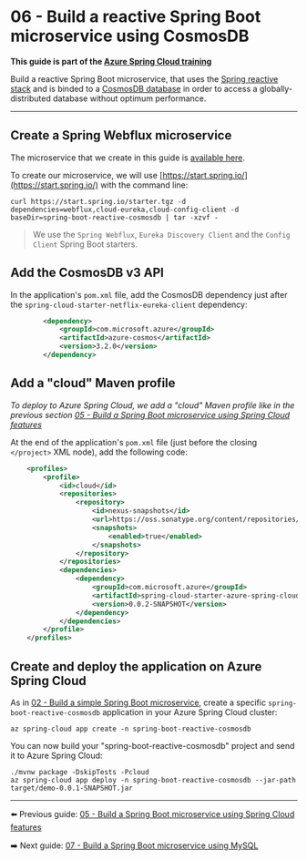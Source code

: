 # 06 - Build a reactive Spring Boot microservice using CosmosDB

__This guide is part of the [Azure Spring Cloud training](../README.md)__

Build a reactive Spring Boot microservice, that uses the [Spring reactive stack](https://docs.spring.io/spring/docs/current/spring-framework-reference/web-reactive.html) and is binded to a [CosmosDB database](https://docs.microsoft.com/en-us/azure/cosmos-db/?WT.mc_id=azurespringcloud-github-judubois) in order to access a globally-distributed database without optimum performance.

---

## Create a Spring Webflux microservice

The microservice that we create in this guide is [available here](spring-boot-reactive-cosmosdb/).

To create our microservice, we will use [https://start.spring.io/](https://start.spring.io/) with the command line:

```
curl https://start.spring.io/starter.tgz -d dependencies=webflux,cloud-eureka,cloud-config-client -d baseDir=spring-boot-reactive-cosmosdb | tar -xzvf -
```

> We use the `Spring Webflux`, `Eureka Discovery Client` and the `Config Client` Spring Boot starters.

## Add the CosmosDB v3 API

In the application's `pom.xml` file, add the CosmosDB dependency just after the `spring-cloud-starter-netflix-eureka-client` dependency:

```xml
        <dependency>
            <groupId>com.microsoft.azure</groupId>
            <artifactId>azure-cosmos</artifactId>
            <version>3.2.0</version>
        </dependency>
```

## Add a "cloud" Maven profile

*To deploy to Azure Spring Cloud, we add a "cloud" Maven profile like in the previous section [05 - Build a Spring Boot microservice using Spring Cloud features](../05-build-a-spring-boot-microservice-using-spring-cloud-features/README.md)*

At the end of the application's `pom.xml` file (just before the closing `</project>` XML node), add the following code:

```xml
	<profiles>
		<profile>
			<id>cloud</id>
			<repositories>
				<repository>
					<id>nexus-snapshots</id>
					<url>https://oss.sonatype.org/content/repositories/snapshots/</url>
					<snapshots>
						<enabled>true</enabled>
					</snapshots>
				</repository>
			</repositories>
			<dependencies>
				<dependency>
					<groupId>com.microsoft.azure</groupId>
					<artifactId>spring-cloud-starter-azure-spring-cloud-client</artifactId>
					<version>0.0.2-SNAPSHOT</version>
				</dependency>
			</dependencies>
		</profile>
	</profiles>
```

## Create and deploy the application on Azure Spring Cloud

As in [02 - Build a simple Spring Boot microservice](../02-build-a-simple-spring-boot-microservice/README.md), create a specific `spring-boot-reactive-cosmosdb` application in your Azure Spring Cloud cluster:

```
az spring-cloud app create -n spring-boot-reactive-cosmosdb
```

You can now build your "spring-boot-reactive-cosmosdb" project and send it to Azure Spring Cloud:

```
./mvnw package -DskipTests -Pcloud
az spring-cloud app deploy -n spring-boot-reactive-cosmosdb --jar-path target/demo-0.0.1-SNAPSHOT.jar
```


---

⬅️ Previous guide: [05 - Build a Spring Boot microservice using Spring Cloud features](../05-build-a-spring-boot-microservice-using-spring-cloud-features/README.md)

➡️ Next guide: [07 - Build a Spring Boot microservice using MySQL](../07-build-a-spring-boot-microservice-using-mysql/README.md)
